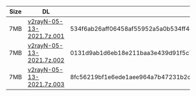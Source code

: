 |    Size   |     DL  | sha512sum |
|  ---  |  ---  |  ---  |
| 7MB | [v2rayN-05-13-2021.7z.001](https://cdn.jsdelivr.net/gh/googleians/v2rayN@main/v2rayN-05-13-2021.7z.001) | 534f6ab26aff06458af55952a5a0b534ff4d0047794246da3f6aa3c40baa62792fe0d7005e67c9822edc49b54317f7092cb44d2ca9c1237f83d63be16190bb79 |
| 7MB | [v2rayN-05-13-2021.7z.002](https://cdn.jsdelivr.net/gh/googleians/v2rayN@main/v2rayN-05-13-2021.7z.002) | 0131d9ab1d6eb18e211baa3e439d91f5c78372215bff1bb3b457463ebb414659c0da8fdcabd03d4f4e8064f4e8199440c26e8cbed106039b42dc864dba3dd80a |
| 7MB | [v2rayN-05-13-2021.7z.003](https://cdn.jsdelivr.net/gh/googleians/v2rayN@main/v2rayN-05-13-2021.7z.003) | 8fc56219bf1e6ede1aee964a7b47231b2cfcba2f561b61c06f37c4dc10dee51f3af3d109663c25ba553d5519fdec334f010d0e6dcd68df0774d8a710246979f8 |
